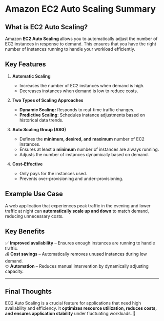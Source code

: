 # Amazon EC2 Auto Scaling Summary

## What is EC2 Auto Scaling?
Amazon **EC2 Auto Scaling** allows you to automatically adjust the number of EC2 instances in response to demand. This ensures that you have the right number of instances running to handle your workload efficiently.

## Key Features
1. **Automatic Scaling**  
   - Increases the number of EC2 instances when demand is high.  
   - Decreases instances when demand is low to reduce costs.  

2. **Two Types of Scaling Approaches**  
   - **Dynamic Scaling:** Responds to real-time traffic changes.  
   - **Predictive Scaling:** Schedules instance adjustments based on historical data trends.  

3. **Auto Scaling Group (ASG)**  
   - Defines the **minimum, desired, and maximum** number of EC2 instances.  
   - Ensures at least a **minimum** number of instances are always running.  
   - Adjusts the number of instances dynamically based on demand.

4. **Cost-Effective**  
   - Only pays for the instances used.  
   - Prevents over-provisioning and under-provisioning.  

## Example Use Case
A web application that experiences peak traffic in the evening and lower traffic at night can **automatically scale up and down** to match demand, reducing unnecessary costs.

## Key Benefits
✅ **Improved availability** – Ensures enough instances are running to handle traffic.  
💰 **Cost savings** – Automatically removes unused instances during low demand.  
⚙️ **Automation** – Reduces manual intervention by dynamically adjusting capacity.  

---

## Final Thoughts
EC2 Auto Scaling is a crucial feature for applications that need high availability and efficiency. It **optimizes resource utilization, reduces costs, and ensures application stability** under fluctuating workloads. 🚀